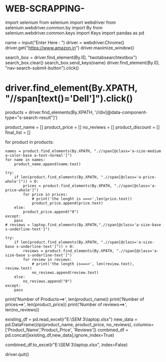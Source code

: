 # WEB-SCRAPPING-
import selenium
from selenium import webdriver
from selenium.webdriver.common.by import By
from selenium.webdriver.common.keys import Keys
import pandas as pd

name = input("Enter Here : ")
driver = webdriver.Chrome()
driver.get("https://www.amazon.in")
driver.maximize_window()

search_box = driver.find_element(By.ID, "twotabsearchtextbox")
search_box.clear()
search_box.send_keys(name)
driver.find_element(By.ID, "nav-search-submit-button").click()
# driver.find_element(By.XPATH, "//span[text()='Dell']").click()

products = driver.find_elements(By.XPATH, '//div[@data-component-type="s-search-result"]')

product_name = []
product_price = []
no_reviews = []
product_discount = []
final_list = []

for product in products:

    names = product.find_elements(By.XPATH, ".//span[@class='a-size-medium a-color-base a-text-normal']")
    for name in names:
        product_name.append(name.text)

    try:
        if len(product.find_elements(By.XPATH, ".//span[@class='a-price-whole']")) > 0:
            prices = product.find_elements(By.XPATH, ".//span[@class='a-price-whole']")
            for price in prices:
                # print('the lenght is ===>',len(price.text))
                product_price.append(price.text)
        else:
            product_price.append("0")
    except:
        pass
    # reviews = laptop.find_elements(By.XPATH,".//span[@class='a-size-base s-underline-text']")

    try:
        if len(product.find_elements(By.XPATH, ".//span[@class='a-size-base s-underline-text']")) > 0:
            reviews = product.find_elements(By.XPATH, ".//span[@class='a-size-base s-underline-text']")
            for review in reviews:
                # print('the length is===>', len(review.text), review.text)
                no_reviews.append(review.text)
        else:
            no_reviews.append("0")
    except:
        pass

print('Number of Products==>', len(product_name))
print('Number of prices==>', len(product_price))
print('Number of reviews==>', len(no_reviews))

existing_df = pd.read_excel(r"E:\SEM 3\laptop.xlsx")
new_data = pd.DataFrame(zip(product_name, product_price, no_reviews), columns=['Product_Name','Product_Price', 'Reviews'])
combined_df = pd.concat([existing_df,new_data],ignore_index=True)

combined_df.to_excel(r"E:\SEM 3\laptop.xlsx", index=False)

driver.quit()
